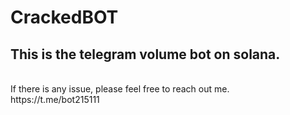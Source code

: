 # CrackedBOT
## This is the telegram volume bot on solana.
<br />
If there is any issue, please feel free to reach out me.
<br />
https://t.me/bot215111

